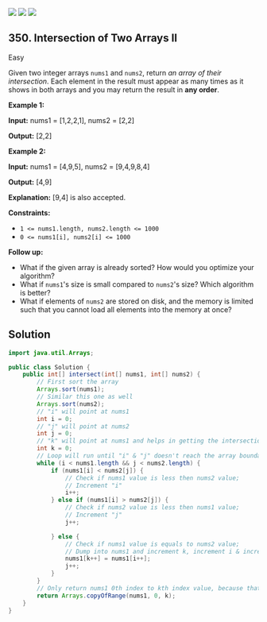 [![](https://img.shields.io/github/stars/javadev/LeetCode-in-Java?label=Stars&style=flat-square)](https://github.com/javadev/LeetCode-in-Java)
[![](https://img.shields.io/github/forks/javadev/LeetCode-in-Java?label=Fork%20me%20on%20GitHub%20&style=flat-square)](https://github.com/javadev/LeetCode-in-Java/fork)
[![](https://img.shields.io/badge/-LeetCode%20in%20Kotlin-blue?style=flat-square)](https://github.com/javadev/LeetCode-in-Kotlin)

## 350\. Intersection of Two Arrays II

Easy

Given two integer arrays `nums1` and `nums2`, return _an array of their intersection_. Each element in the result must appear as many times as it shows in both arrays and you may return the result in **any order**.

**Example 1:**

**Input:** nums1 = [1,2,2,1], nums2 = [2,2]

**Output:** [2,2]

**Example 2:**

**Input:** nums1 = [4,9,5], nums2 = [9,4,9,8,4]

**Output:** [4,9]

**Explanation:** [9,4] is also accepted.

**Constraints:**

*   `1 <= nums1.length, nums2.length <= 1000`
*   `0 <= nums1[i], nums2[i] <= 1000`

**Follow up:**

*   What if the given array is already sorted? How would you optimize your algorithm?
*   What if `nums1`'s size is small compared to `nums2`'s size? Which algorithm is better?
*   What if elements of `nums2` are stored on disk, and the memory is limited such that you cannot load all elements into the memory at once?

## Solution

```java
import java.util.Arrays;

public class Solution {
    public int[] intersect(int[] nums1, int[] nums2) {
        // First sort the array
        Arrays.sort(nums1);
        // Similar this one as well
        Arrays.sort(nums2);
        // "i" will point at nums1
        int i = 0;
        // "j" will point at nums2
        int j = 0;
        // "k" will point at nums1 and helps in getting the intersection answer;
        int k = 0;
        // Loop will run until "i" & "j" doesn't reach the array boundary;
        while (i < nums1.length && j < nums2.length) {
            if (nums1[i] < nums2[j]) {
                // Check if nums1 value is less then nums2 value;
                // Increment "i"
                i++;
            } else if (nums1[i] > nums2[j]) {
                // Check if nums2 value is less then nums1 value;
                // Increment "j"
                j++;

            } else {
                // Check if nums1 value is equals to nums2 value;
                // Dump into nums1 and increment k, increment i & increment j as well;
                nums1[k++] = nums1[i++];
                j++;
            }
        }
        // Only return nums1 0th index to kth index value, because that's will be our intersection;
        return Arrays.copyOfRange(nums1, 0, k);
    }
}
```